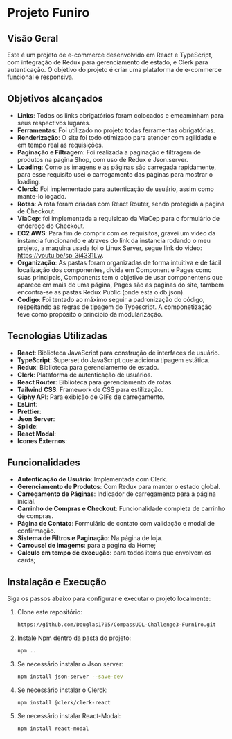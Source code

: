 # Projeto Funiro

## Visão Geral
Este é um projeto de e-commerce desenvolvido em React e TypeScript, com integração de Redux para gerenciamento de estado, e Clerk para autenticação. O objetivo do projeto é criar uma plataforma de e-commerce funcional e responsiva.

## Objetivos alcançados

- **Links**: Todos os links obrigatórios foram colocados e emcaminham para seus respectivos lugares.
- **Ferramentas**: Foi utilizado no projeto todas ferramentas obrigatórias.
- **Renderização**: O site foi todo otimizado para atender com agilidade e em tempo real as requisições.
- **Paginação e Filtragem**: Foi realizada a paginação e filtragem de produtos na pagina Shop, com uso de Redux e Json.server.
- **Loading**: Como as imagens e as páginas são carregada rapidamente, para esse requisito usei o carregamento das páginas para mostrar o loading.
- **Clerck**: Foi implementado para autenticação de usuário, assim como mante-lo logado.
- **Rotas**: A rota foram criadas com React Router, sendo protegida a página de Checkout.
- **ViaCep**: foi implementada a requisicao da ViaCep para o formulário de endereço do Checkout.
- **EC2 AWS**: Para fim de comprir com os requisitos, gravei um video da instancia funcionando e atraves do link da instancia rodando o meu projeto, a maquina usada foi o Linux Server, segue link do video: https://youtu.be/sp_3i4331Lw.
- **Organização**: As pastas foram organizadas de forma intuitiva e de fácil localização dos componentes, divida em Component e Pages como suas principais, Components tem o objetivo de usar componentens que aparece em mais de uma página, Pages são as paginas do site, tambem encontra-se as pastas Redux Public (onde esta o db.json).
- **Codigo**: Foi tentado ao máximo seguir a padronização do código,  respeitando as regras de tipagem do Typescript. A componetização teve como propósito o principio da modularização.

## Tecnologias Utilizadas
- **React**: Biblioteca JavaScript para construção de interfaces de usuário.
- **TypeScript**: Superset do JavaScript que adiciona tipagem estática.
- **Redux**: Biblioteca para gerenciamento de estado.
- **Clerk**: Plataforma de autenticação de usuários.
- **React Router**: Biblioteca para gerenciamento de rotas.
- **Tailwind CSS**: Framework de CSS para estilização.
- **Giphy API**: Para exibição de GIFs de carregamento.
- **EsLint**: 
- **Prettier**:
- **Json Server**: 
- **Splide**:
- **React Modal**:
- **Icones Externos**:

## Funcionalidades
- **Autenticação de Usuário**: Implementada com Clerk.
- **Gerenciamento de Produtos**: Com Redux para manter o estado global.
- **Carregamento de Páginas**: Indicador de carregamento para a página inicial.
- **Carrinho de Compras e Checkout**: Funcionalidade completa de carrinho de compras.
- **Página de Contato**: Formulário de contato com validação e modal de confirmação.
- **Sistema de Filtros e Paginação**: Na página de loja.
- **Carrousel de imagems**: para a pagina da Home;
- **Calculo em tempo de execução**: para todos items que envolvem os cards;

## Instalação e Execução
Siga os passos abaixo para configurar e executar o projeto localmente:

1. Clone este repositório:
   ```bash
   https://github.com/Douglas1705/CompassUOL-Challenge3-Furniro.git

2. Instale Npm dentro da pasta do projeto:
    ```bash
   npm ..  

3. Se necessário instalar o Json server:
    ```bash
    npm install json-server --save-dev

4. Se necessário instalar o Clerck:
    ```bash
    npm install @clerk/clerk-react

5. Se necessário instalar React-Modal:
    ```bash
    npm install react-modal


